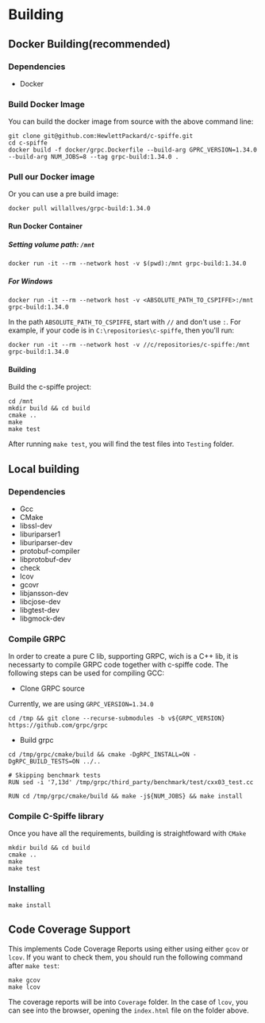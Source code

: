 # Building

## Docker Building(recommended)

### Dependencies

* Docker

###  Build Docker Image

You can build the docker image from source with the above command line:

```
git clone git@github.com:HewlettPackard/c-spiffe.git
cd c-spiffe
docker build -f docker/grpc.Dockerfile --build-arg GPRC_VERSION=1.34.0 --build-arg NUM_JOBS=8 --tag grpc-build:1.34.0 .
```

### Pull our Docker image

Or you can use a pre build image:

````
docker pull willallves/grpc-build:1.34.0
````

#### Run Docker Container

##### Setting volume path: <code>/mnt</code>

```
docker run -it --rm --network host -v $(pwd):/mnt grpc-build:1.34.0
```

##### For Windows 

```
docker run -it --rm --network host -v <ABSOLUTE_PATH_TO_CSPIFFE>:/mnt grpc-build:1.34.0
```
In the path `ABSOLUTE_PATH_TO_CSPIFFE`, start with `//` and don't use `:`. For example, if your code is in `C:\repositories\c-spiffe`, then you'll run:

```
docker run -it --rm --network host -v //c/repositories/c-spiffe:/mnt grpc-build:1.34.0
```

#### Building
Build the c-spiffe project:
```
cd /mnt
mkdir build && cd build
cmake ..
make
make test
```
After running `make test`, you will find the test files into `Testing` folder.

## Local building

### Dependencies

* Gcc
* CMake
* libssl-dev
* liburiparser1
* liburiparser-dev
* protobuf-compiler
* libprotobuf-dev
* check
* lcov
* gcovr
* libjansson-dev
* libcjose-dev
* libgtest-dev
* libgmock-dev

### Compile GRPC

In order to create a pure C lib, supporting GRPC, wich is a C++ lib, it is necessarty to compile GRPC code together with c-spiffe code. The following steps can be used for compiling GCC:

* Clone GRPC source

Currently, we are using `GRPC_VERSION=1.34.0`

```
cd /tmp && git clone --recurse-submodules -b v${GRPC_VERSION} https://github.com/grpc/grpc
```
*  Build grpc

```
cd /tmp/grpc/cmake/build && cmake -DgRPC_INSTALL=ON -DgRPC_BUILD_TESTS=ON ../..

# Skipping benchmark tests
RUN sed -i '7,13d' /tmp/grpc/third_party/benchmark/test/cxx03_test.cc 

RUN cd /tmp/grpc/cmake/build && make -j${NUM_JOBS} && make install
```
### Compile C-Spiffe library

Once you have all the requirements, building is straightfoward with `CMake`

```
mkdir build && cd build
cmake ..
make
make test
```

### Installing

```
make install
```


## Code Coverage Support

This implements Code Coverage Reports using either using either `gcov` or `lcov`.
If you want to check them, you should run the following command after `make test`:

```
make gcov
make lcov
```

The coverage reports will be into `Coverage` folder. In the case of `lcov`, you
can see into the browser, opening the `index.html` file on the folder above.